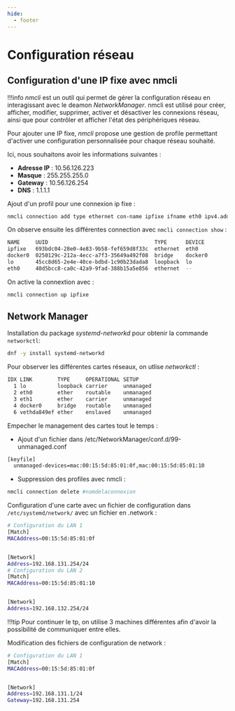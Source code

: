 ```yaml
---
hide:
  - footer
---
```


# Configuration réseau

## Configuration d'une IP fixe avec nmcli

!!!info
    *nmcli* est un outil qui permet de gérer la configuration réseau en interagissant avec le deamon *NetworkManager*. nmcli est utilisé pour créer, afficher, modifier, supprimer, activer et désactiver les connexions réseau, ainsi que pour contrôler et afficher l'état des périphériques réseau.

Pour ajouter une IP fixe, *nmcli* propose une gestion de profile permettant d'activer une configuration personnalisée pour chaque réseau souhaité.

Ici, nous souhaitons avoir les informations suivantes :

- **Adresse IP** : 10.56.126.223
- **Masque** : 255.255.255.0
- **Gateway** : 10.56.126.254
- **DNS** : 1.1.1.1


Ajout d'un profil pour une connexion ip fixe :

```bash 
nmcli connection add type ethernet con-name ipfixe ifname eth0 ipv4.addresses 10.56.126.223/24 ipv4.gateway 10.56.126.254 ipv4.dns 1.1.1.1 ipv4.method manual
```

On observe ensuite les différentes connection avec `nmcli connection show` :

```bash linenums="1"
NAME     UUID                                  TYPE      DEVICE
ipfixe   693bdc04-28e0-4e83-9b58-fef659d8f33c  ethernet  eth0
docker0  0250129c-212a-4ecc-a7f3-35649a492f08  bridge    docker0
lo       45cc8d65-2e4e-40ce-bdbd-1c90b23dada8  loopback  lo
eth0     40d5bcc8-ca0c-42a9-9fad-388b15a5e856  ethernet  --
``` 

On active la connextion avec :

```bash
nmcli connection up ipfixe
```

## Network Manager

Installation du package *systemd-networkd* pour obtenir la commande `networkctl`:

```bash
dnf -y install systemd-networkd
```

Pour observer les différentes cartes réseaux, on utlise *networkctl* :

```bash linenums="1"
IDX LINK        TYPE     OPERATIONAL SETUP
  1 lo          loopback carrier     unmanaged
  2 eth0        ether    routable    unmanaged
  3 eth1        ether    carrier     unmanaged
  4 docker0     bridge   routable    unmanaged
  6 vethda849ef ether    enslaved    unmanaged
```

Empecher le management des cartes tout le temps :

- Ajout d'un fichier dans /etc/NetworkManager/conf.d/99-unmanaged.conf
```bash
[keyfile]
  unmanaged-devices=mac:00:15:5d:85:01:0f,mac:00:15:5d:85:01:10
```
- Suppression des profiles avec nmcli : 
```bash
nmcli connection delete #nomdelaconnexion
```

Configuration d'une carte avec un fichier de configuration dans `/etc/systemd/network/` avec un fichier en .network :

```bash
# Configuration du LAN 1
[Match]
MACAddress=00:15:5d:85:01:0f


[Network]
Address=192.168.131.254/24
# Configuration du LAN 2
[Match]
MACAddress=00:15:5d:85:01:10


[Network]
Address=192.168.132.254/24
```

!!!tip
    Pour continuer le tp, on utilise 3 machines différentes afin d'avoir la possibilité de communiquer entre elles.

Modification des fichiers de configuration de network :
```bash
# Configuration du LAN 1
[Match]
MACAddress=00:15:5d:85:01:0f


[Network]
Address=192.168.131.1/24
Gateway=192.168.131.254
```
